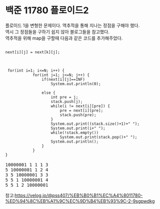 # 백준 11780 플로이드2

플로이드 1을 변형한 문제이다. 역추적을 통해 지나는 정점을 구해야 했다. <br>
역시 그 정점들을 구하기 쉽지 않아 블로그들을 참고했다. <br>
역추적을 위해 map을 구할때 다음과 같은 코드를 추가해주었다.<br>
<pre>
<code>
next[i][j] = next[k][j];
</code>
</pre>

<pre>
<code>
 for(int i=1; i<=N; i++) {
            for(int j=1; j<=N; j++) {
                if(next[i][j]==INF)
                    System.out.println(0);

                else {
                    int pre = j;
                    stack.push(j);
                    while(i != next[i][pre]) {
                        pre = next[i][pre];
                        stack.push(pre);
                    }
                    System.out.print((stack.size()+1)+" ");
                    System.out.print(i+" ");
                    while(!stack.empty())
                        System.out.print(stack.pop()+" ");
                    System.out.println();
                }
            }
}            
</code>
10000001 1 1 1 3 
5 10000001 1 2 4 
3 5 10000001 3 3 
5 5 1 10000001 4 
5 5 1 2 10000001 
</pre>

참고:https://velog.io/@pss407/%EB%B0%B1%EC%A4%8011780-%ED%94%8C%EB%A1%9C%EC%9D%B4%EB%93%9C-2-9sgpwdkg
